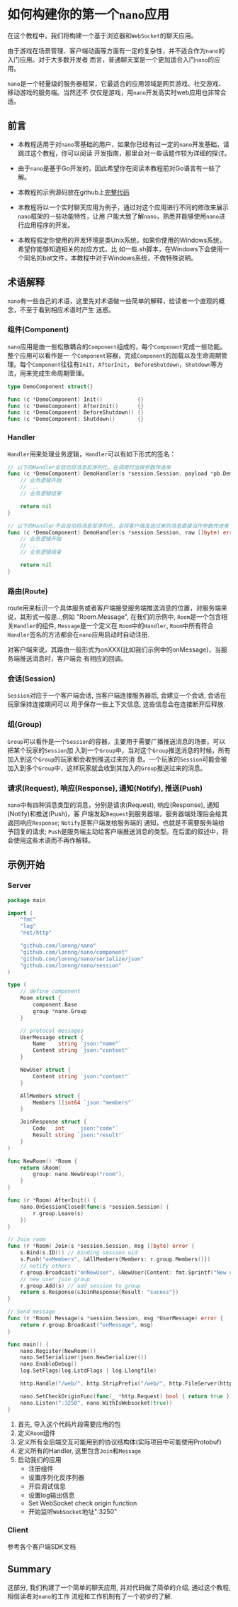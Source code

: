 # 如何构建你的第一个`nano`应用

在这个教程中，我们将构建一个基于浏览器和`WebSocket`的聊天应用。

由于游戏在场景管理、客户端动画等方面有一定的复杂性，并不适合作为`nano`的入门应用。对于大多数开发者
而言，普通聊天室是一个更加适合入门`nano`的应用。

`nano`是一个轻量级的服务器框架，它最适合的应用领域是网页游戏、社交游戏、移动游戏的服务端。当然还不
仅仅是游戏，用`nano`开发高实时web应用也非常合适。

## 前言

- 本教程适用于对`nano`零基础的用户，如果你已经有过一定的`nano`开发基础，请跳过这个教程，你可以阅读
开发指南，那里会对一些话题作较为详细的探讨。

- 由于`nano`是基于Go开发的，因此希望你在阅读本教程前对Go语言有一些了解。

- 本教程的示例源码放在github上[完整代码](https://github.com/lonnng/nano/tree/master/examples/demo/chat)

- 本教程将以一个实时聊天应用为例子，通过对这个应用进行不同的修改来展示`nano`框架的一些功能特性，让用
户能大致了解`nano`，熟悉并能够使用`nano`进行应用程序的开发。

- 本教程假定你使用的开发环境是类Unix系统，如果你使用的Windows系统，希望你能够知道相关的对应方式，比
如一些.sh脚本，在Windows下会使用一个同名的bat文件，本教程中对于Windows系统，不做特殊说明。

## 术语解释

`nano`有一些自己的术语，这里先对术语做一些简单的解释，给读者一个直观的概念，不至于看到相应术语时产生
迷惑。

### 组件(Component)

`nano`应用是由一些松散耦合的`Component`组成的，每个`Component`完成一些功能。整个应用可以看作是一
个`Component`容器，完成`Component`的加载以及生命周期管理。每个`Component`往往有`Init`，`AfterInit`，
`BeforeShutdown`，`Shutdown`等方法，用来完成生命周期管理。
```go
type DemoComponent struct{}

func (c *DemoComponent) Init()           {}
func (c *DemoComponent) AfterInit()      {}
func (c *DemoComponent) BeforeShutdown() {}
func (c *DemoComponent) Shutdown()       {}
```

### Handler

`Handler`用来处理业务逻辑，`Handler`可以有如下形式的签名：
```go
// 以下的Handler会自动将消息反序列化，在调用时当做参数传进来
func (c *DemoComponent) DemoHandler(s *session.Session, payload *pb.DemoPayload) error {
    // 业务逻辑开始
    // ...
    // 业务逻辑结束

    return nil
}

// 以下的Handler不会自动将消息反序列化，会将客户端发送过来的消息直接当作参数传进来
func (c *DemoComponent) DemoHandler(s *session.Session, raw []byte) error {
    // 业务逻辑开始
    // ...
    // 业务逻辑结束

    return nil
}
```

### 路由(Route)

route用来标识一个具体服务或者客户端接受服务端推送消息的位置，对服务端来说，其形式一般是..,例如
"Room.Message", 在我们的示例中, `Room`是一个包含相关`Handler`的组件, `Message`是一个定义在
`Room`中的`Handler`, `Room`中所有符合`Handler`签名的方法都会在`nano`应用启动时自动注册.

对客户端来说，其路由一般形式为onXXX(比如我们示例中的onMessage)，当服务端推送消息时，客户端会
有相应的回调。

### 会话(Session)

`Session`对应于一个客户端会话, 当客户端连接服务器后, 会建立一个会话, 会话在玩家保持连接期间可以
用于保存一些上下文信息, 这些信息会在连接断开后释放.

### 组(Group)

`Group`可以看作是一个`Session`的容器，主要用于需要广播推送消息的场景。可以把某个玩家的`Session`加
入到一个`Group`中，当对这个`Group`推送消息的时候，所有加入到这个`Group`的玩家都会收到推送过来的消
息。一个玩家的`Session`可能会被加入到多个`Group`中，这样玩家就会收到其加入的`Group`推送过来的消息。

### 请求(Request), 响应(Response), 通知(Notify), 推送(Push)

`nano`中有四种消息类型的消息，分别是请求(Request), 响应(Response), 通知(Notify)和推送(Push)，客
户端发起`Request`到服务器端，服务器端处理后会给其返回响应`Response`; `Notify`是客户端发给服务端的
通知，也就是不需要服务端给予回复的请求; `Push`是服务端主动给客户端推送消息的类型。在后面的叙述中，将
会使用这些术语而不再作解释。

## 示例开始

### Server
```go
package main

import (
	"fmt"
	"log"
	"net/http"

	"github.com/lonnng/nano"
	"github.com/lonnng/nano/component"
	"github.com/lonnng/nano/serialize/json"
	"github.com/lonnng/nano/session"
)

type (
	// define component
	Room struct {
		component.Base
		group *nano.Group
	}

	// protocol messages
	UserMessage struct {
		Name    string `json:"name"`
		Content string `json:"content"`
	}

	NewUser struct {
		Content string `json:"content"`
	}

	AllMembers struct {
		Members []int64 `json:"members"`
	}

	JoinResponse struct {
		Code   int    `json:"code"`
		Result string `json:"result"`
	}
)

func NewRoom() *Room {
	return &Room{
		group: nano.NewGroup("room"),
	}
}

func (r *Room) AfterInit() {
	nano.OnSessionClosed(func(s *session.Session) {
		r.group.Leave(s)
	})
}

// Join room
func (r *Room) Join(s *session.Session, msg []byte) error {
	s.Bind(s.ID()) // binding session uid
	s.Push("onMembers", &AllMembers{Members: r.group.Members()})
	// notify others
	r.group.Broadcast("onNewUser", &NewUser{Content: fmt.Sprintf("New user: %d", s.ID())})
	// new user join group
	r.group.Add(s) // add session to group
	return s.Response(&JoinResponse{Result: "sucess"})
}

// Send message
func (r *Room) Message(s *session.Session, msg *UserMessage) error {
	return r.group.Broadcast("onMessage", msg)
}

func main() {
	nano.Register(NewRoom())
	nano.SetSerializer(json.NewSerializer())
	nano.EnableDebug()
	log.SetFlags(log.LstdFlags | log.Llongfile)

	http.Handle("/web/", http.StripPrefix("/web/", http.FileServer(http.Dir("web"))))

	nano.SetCheckOriginFunc(func(_ *http.Request) bool { return true })
	nano.Listen(":3250", nano.WithIsWebsocket(true))
}
```

1. 首先, 导入这个代码片段需要应用的包
2. 定义`Room`组件
3. 定义所有全后端交互可能用到的协议结构体(实际项目中可能使用Protobuf)
4. 定义所有的Handler, 这里包含`Join`和`Message`
5. 启动我们的应用
   - 注册组件
   - 设置序列化反序列器
   - 开启调试信息
   - 设置log输出信息
   - Set WebSocket check origin function
   - 开始监听`WebSocket`地址":3250"

### Client

参考各个客户端SDK文档

## Summary

这部分, 我们构建了一个简单的聊天应用, 并对代码做了简单的介绍, 通过这个教程, 相信读者对`nano`的工作
流程和工作机制有了一个初步的了解.
